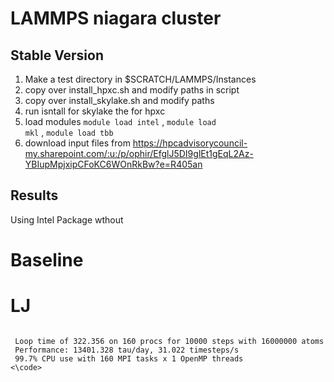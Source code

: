 # LAMMPS niagara cluster

## Stable Version 

1. Make a test directory in $SCRATCH/LAMMPS/Instances
2. copy over install_hpxc.sh and modify paths in script
3. copy over install_skylake.sh and modify paths
4. run isntall for skylake the for hpxc
5. load modules <code>module load intel</code> , <code>module load mkl</code> , <code>module load tbb</code>
6. download input files from https://hpcadvisorycouncil-my.sharepoint.com/:u:/p/ophir/EfglJ5DI9glEt1gEqL2Az-YBIupMpjxipCFoKC6WOnRkBw?e=R405an



## Results 

Using Intel Package wthout

# Baseline 
# LJ
<code>
 Loop time of 322.356 on 160 procs for 10000 steps with 16000000 atoms
 Performance: 13401.328 tau/day, 31.022 timesteps/s
 99.7% CPU use with 160 MPI tasks x 1 OpenMP threads
<\code>
